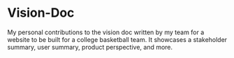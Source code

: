 # Vision-Doc
My personal contributions to the vision doc written by my team for a website to be built for a college basketball team.  It showcases a stakeholder summary, user summary, product perspective, and more.
